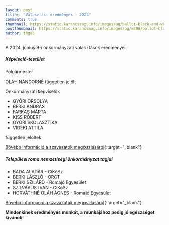 ```yaml
---
layout: post
title:  "Választási eredmények - 2024"
comments: true
thumbnail: https://static.karancssag.info/images/og/ballot-black-and-white-black-and-white-1550337.jpg
postthumbnail: https://static.karancssag.info/images/og/w800/ballot-black-and-white-black-and-white-1550337.jpg
author: thgab
---
```


A 2024. június 9-i önkormányzati választások eredményei
<!--more-->



##### Képviselő-testület

Polgármester

OLÁH NÁNDORNÉ
független jelölt

Önkormányzati képviselők

* GYŐRI ORSOLYA
* BERKI ANDRÁS
* FARKAS MÁRTA
* KISS RÓBERT
* GYŐRI SKOLASZTIKA
* VIDÉKI ATTILA

független jelöltek

[Bővebb információ a szavazatok megoszlásáról][1]{:target="_blank"}


##### Települési roma nemzetiségi önkormányzat tagjai

* BADA ALADÁR - CiKöSz
* BERKI LÁSZLÓ - ORCT
* BERKI SZILÁRD - Romajó Egyesület
* SZILVÁSI ISTVÁN - CiKöSz
* HORVÁTHNÉ OLÁH ÁGNES - Romajó Egyesület

[Bővebb információ a szavazatok megoszlásáról][2]{:target="_blank"}

**Mindenkinek eredményes munkát, a munkájához pedig jó egészséget kívánok!**

[1]:https://vtr.valasztas.hu/onk2024/valasztopolgaroknak/varmegyek-telepulesek/varmegyek/13/telepulesek/052/szavazohelyisegek/001?tab=results&filter=mayor
[2]:https://vtr.valasztas.hu/nemz2024/valasztopolgaroknak/valasztasok-nemzetisegenkent/Roma/onkormanyzati/13/052?tab=results
